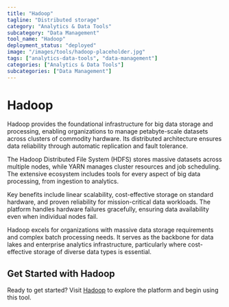 ```yaml
---
title: "Hadoop"
tagline: "Distributed storage"
category: "Analytics & Data Tools"
subcategory: "Data Management"
tool_name: "Hadoop"
deployment_status: "deployed"
image: "/images/tools/hadoop-placeholder.jpg"
tags: ["analytics-data-tools", "data-management"]
categories: ["Analytics & Data Tools"]
subcategories: ["Data Management"]
---
```


# Hadoop

Hadoop provides the foundational infrastructure for big data storage and processing, enabling organizations to manage petabyte-scale datasets across clusters of commodity hardware. Its distributed architecture ensures data reliability through automatic replication and fault tolerance.

The Hadoop Distributed File System (HDFS) stores massive datasets across multiple nodes, while YARN manages cluster resources and job scheduling. The extensive ecosystem includes tools for every aspect of big data processing, from ingestion to analytics.

Key benefits include linear scalability, cost-effective storage on standard hardware, and proven reliability for mission-critical data workloads. The platform handles hardware failures gracefully, ensuring data availability even when individual nodes fail.

Hadoop excels for organizations with massive data storage requirements and complex batch processing needs. It serves as the backbone for data lakes and enterprise analytics infrastructure, particularly where cost-effective storage of diverse data types is essential.
## Get Started with Hadoop

Ready to get started? Visit [Hadoop](https://hadoop.com) to explore the platform and begin using this tool.

